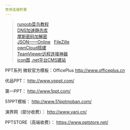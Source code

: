 ```yaml
---
常用连接积累
---  
```


> [runoob菜鸟教程](http://www.runoob.com/)  
> [DNS加速静态库](https://www.staticfile.org/)  
> [摩斯密码加解密](http://www.bejson.com/enc/morse/)  
> [JSON——Online](http://json.parser.online.fr/)  
> [FileZille](https://www.filezilla.cn/download/client)  
> [ownCloud搭建](http://www.vpsdaquan.cn/vpsdajianowncloud.html)  
> [TeamViewer远程连接神器]()  
> [icon图](www.iconfont.cn)
> [.net平台CMS建站](http://www.siteserver.cn/)

PPT系列
微软官方模板：OfficePlus 
http://www.officeplus.cn

优品PPT：
http://www.ypppt.com/

第一PPT：
http://www.1ppt.com/

51PPT模板：
http://www.51pptmoban.com/

演界网（部分收费）：
http://www.yanj.cn/

PPTSTORE（高端收费）：
https://www.pptstore.net/
